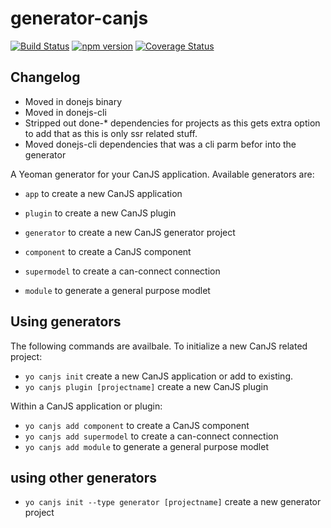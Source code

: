 # generator-canjs

[![Build Status](https://travis-ci.org/retro/generator-canjs.svg?branch=master)](https://travis-ci.org/retro/generator-canjs)
[![npm version](https://badge.fury.io/js/generator-canjs.svg)](http://badge.fury.io/js/generator-canjs)
[![Coverage Status](https://coveralls.io/repos/github/retro/generator-canjs/badge.svg?branch=master)](https://coveralls.io/github/retro/generator-canjs?branch=master)

## Changelog
- Moved in donejs binary
- Moved in donejs-cli
- Stripped out done-* dependencies for projects as this gets extra option to add that as this is only ssr related stuff.
- Moved donejs-cli dependencies that was a cli parm befor into the generator


A Yeoman generator for your CanJS application. Available generators are:

- `app` to create a new CanJS application
- `plugin` to create a new CanJS plugin
- `generator` to create a new CanJS generator project

- `component` to create a CanJS component
- `supermodel` to create a can-connect connection
- `module` to generate a general purpose modlet

## Using generators

The following commands are availbale. To initialize a new CanJS related project:
- `yo canjs init` create a new CanJS application or add to existing.
- `yo canjs plugin [projectname]` create a new CanJS plugin


Within a CanJS application or plugin:

- `yo canjs add component` to create a CanJS component
- `yo canjs add supermodel` to create a can-connect connection
- `yo canjs add module` to generate a general purpose modlet

## using other generators
- `yo canjs init --type generator [projectname]` create a new generator project
